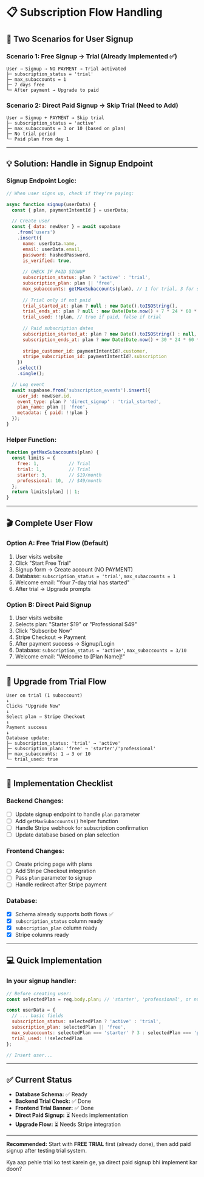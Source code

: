 # 📋 Subscription Flow Handling

## 🎯 Two Scenarios for User Signup

### Scenario 1: Free Signup → Trial (Already Implemented ✅)
```
User → Signup → NO PAYMENT → Trial activated
├─ subscription_status = 'trial'
├─ max_subaccounts = 1
├─ 7 days free
└─ After payment → Upgrade to paid
```

### Scenario 2: Direct Paid Signup → Skip Trial (Need to Add)
```
User → Signup + PAYMENT → Skip trial
├─ subscription_status = 'active'
├─ max_subaccounts = 3 or 10 (based on plan)
├─ No trial period
└─ Paid plan from day 1
```

---

## 💡 Solution: Handle in Signup Endpoint

### **Signup Endpoint Logic:**

```javascript
// When user signs up, check if they're paying:

async function signup(userData) {
  const { plan, paymentIntentId } = userData;

  // Create user
  const { data: newUser } = await supabase
    .from('users')
    .insert({
      name: userData.name,
      email: userData.email,
      password: hashedPassword,
      is_verified: true,
      
      // CHECK IF PAID SIGNUP
      subscription_status: plan ? 'active' : 'trial',
      subscription_plan: plan || 'free',
      max_subaccounts: getMaxSubaccounts(plan), // 1 for trial, 3 for starter, 10 for pro
      
      // Trial only if not paid
      trial_started_at: plan ? null : new Date().toISOString(),
      trial_ends_at: plan ? null : new Date(Date.now() + 7 * 24 * 60 * 60 * 1000).toISOString(),
      trial_used: !!plan, // true if paid, false if trial
      
      // Paid subscription dates
      subscription_started_at: plan ? new Date().toISOString() : null,
      subscription_ends_at: plan ? new Date(Date.now() + 30 * 24 * 60 * 60 * 1000).toISOString() : null, // 30 days
      
      stripe_customer_id: paymentIntentId?.customer,
      stripe_subscription_id: paymentIntentId?.subscription
    })
    .select()
    .single();

  // Log event
  await supabase.from('subscription_events').insert({
    user_id: newUser.id,
    event_type: plan ? 'direct_signup' : 'trial_started',
    plan_name: plan || 'free',
    metadata: { paid: !!plan }
  });
}
```

### **Helper Function:**

```javascript
function getMaxSubaccounts(plan) {
  const limits = {
    free: 1,           // Trial
    trial: 1,          // Trial
    starter: 3,        // $19/month
    professional: 10,  // $49/month
  };
  return limits[plan] || 1;
}
```

---

## 🎬 Complete User Flow

### **Option A: Free Trial Flow (Default)**
1. User visits website
2. Click "Start Free Trial"
3. Signup form → Create account (NO PAYMENT)
4. Database: `subscription_status = 'trial'`, `max_subaccounts = 1`
5. Welcome email: "Your 7-day trial has started"
6. After trial → Upgrade prompts

### **Option B: Direct Paid Signup**
1. User visits website
2. Selects plan: "Starter $19" or "Professional $49"
3. Click "Subscribe Now"
4. Stripe Checkout → Payment
5. After payment success → Signup/Login
6. Database: `subscription_status = 'active'`, `max_subaccounts = 3/10`
7. Welcome email: "Welcome to [Plan Name]!"

---

## 🔄 Upgrade from Trial Flow

```
User on trial (1 subaccount)
↓
Clicks "Upgrade Now" 
↓
Select plan → Stripe Checkout
↓
Payment success
↓
Database update:
├─ subscription_status: 'trial' → 'active'
├─ subscription_plan: 'free' → 'starter'/'professional'
├─ max_subaccounts: 1 → 3 or 10
└─ trial_used: true
```

---

## 📝 Implementation Checklist

### Backend Changes:
- [ ] Update signup endpoint to handle `plan` parameter
- [ ] Add `getMaxSubaccounts()` helper function
- [ ] Handle Stripe webhook for subscription confirmation
- [ ] Update database based on plan selection

### Frontend Changes:
- [ ] Create pricing page with plans
- [ ] Add Stripe Checkout integration
- [ ] Pass `plan` parameter to signup
- [ ] Handle redirect after Stripe payment

### Database:
- [x] Schema already supports both flows ✅
- [x] `subscription_status` column ready
- [x] `subscription_plan` column ready
- [x] Stripe columns ready

---

## 💻 Quick Implementation

### **In your signup handler:**

```javascript
// Before creating user:
const selectedPlan = req.body.plan; // 'starter', 'professional', or null

const userData = {
  // ... basic fields
  subscription_status: selectedPlan ? 'active' : 'trial',
  subscription_plan: selectedPlan || 'free',
  max_subaccounts: selectedPlan === 'starter' ? 3 : selectedPlan === 'professional' ? 10 : 1,
  trial_used: !!selectedPlan
};

// Insert user...
```

---

## ✅ Current Status

- **Database Schema:** ✅ Ready
- **Backend Trial Check:** ✅ Done  
- **Frontend Trial Banner:** ✅ Done
- **Direct Paid Signup:** ⏳ Needs implementation
- **Upgrade Flow:** ⏳ Needs Stripe integration

---

**Recommended:**
Start with **FREE TRIAL** first (already done), then add paid signup after testing trial system.

Kya aap pehle trial ko test karein ge, ya direct paid signup bhi implement kar doon?

